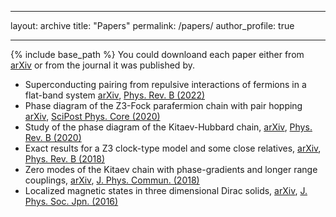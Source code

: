 
---
layout: archive
title: "Papers"
permalink: /papers/
author_profile: true

---

{% include base_path %}
You could downloand each paper either from [arXiv](https://arxiv.org/) or from the journal it was published by. 

* Superconducting pairing from repulsive interactions of fermions in a flat-band system [arXiv](https://arxiv.org/abs/2111.03321), [Phys. Rev. B (2022)](https://journals.aps.org/prb/abstract/10.1103/PhysRevB.106.125155)
* Phase diagram of the Z3-Fock parafermion chain with pair hopping [arXiv](https://arxiv.org/abs/2003.07812), [SciPost Phys. Core (2020)](https://scipost.org/10.21468/SciPostPhysCore.3.2.011) 
* Study of the phase diagram of the Kitaev-Hubbard chain, [arXiv](https://arxiv.org/abs/1911.03156), [Phys. Rev. B (2020)](https://journals.aps.org/prb/abstract/10.1103/PhysRevB.101.085125)
* Exact results for a Z3 clock-type model and some close relatives, [arXiv](https://arxiv.org/abs/1804.03991), [Phys. Rev. B (2018)](https://journals.aps.org/prb/abstract/10.1103/PhysRevB.98.245104)
* Zero modes of the Kitaev chain with phase-gradients and longer range couplings, [arXiv](https://arxiv.org/abs/1709.00959), [J. Phys. Commun. (2018)](https://iopscience.iop.org/article/10.1088/2399-6528/aab7e5)
* Localized magnetic states in three dimensional Dirac solids, [arXiv](https://arxiv.org/abs/1503.06355), [J. Phys. Soc. Jpn. (2016)](https://journals.jps.jp/doi/10.7566/JPSJ.85.014707)
